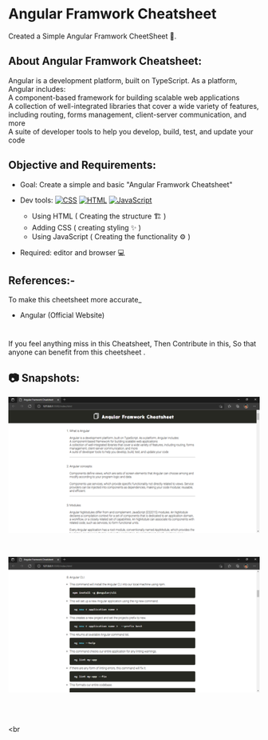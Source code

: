 # Angular Framwork Cheatsheet
Created a Simple Angular Framwork CheetSheet 🚧.

## About Angular Framwork Cheatsheet:
 Angular is a development platform, built on TypeScript. As a platform, Angular includes: <br>
                A component-based framework for building scalable web applications <br>
                A collection of well-integrated libraries that cover a wide variety of features, including routing,
                forms management, client-server communication, and more <br>
                A suite of developer tools to help you develop, build, test, and update your code


## Objective and Requirements:
 - Goal: Create a simple and basic "Angular Framwork Cheatsheet"
 - Dev tools: <a href="#"><img alt="CSS" src="https://img.shields.io/badge/CSS-1572B6.svg?logo=css3&logoColor=white"></a>
<a href="#"><img alt="HTML" src="https://img.shields.io/badge/HTML-E34F26.svg?logo=html5&logoColor=white"></a>
<a href="#"><img alt="JavaScript" src="https://img.shields.io/badge/JavaScript-F7DF1E.svg?logo=javascript&logoColor=black"></a>
     - Using HTML ( Creating the structure 🏗️ ) 
     - Adding CSS ( creating styling ✨ )
     - Using JavaScript ( Creating the functionality ⚙️ )

 - Required: editor and browser :computer:

## References:-
To make this cheetsheet more accurate_

* Angular (Official Website)

#
If you feel anything miss in this Cheatsheet, Then Contribute in this, So that anyone can benefit from this cheetsheet .

## :camera: Snapshots:

  ![alt text](https://github.com/ayush-sleeping/Its-Nothing-don-t-open-it/blob/main/Angular-1.png)

<br />


  ![alt text](https://github.com/ayush-sleeping/Its-Nothing-don-t-open-it/blob/main/Angular-2.png)

<br />

<br><br<br>
